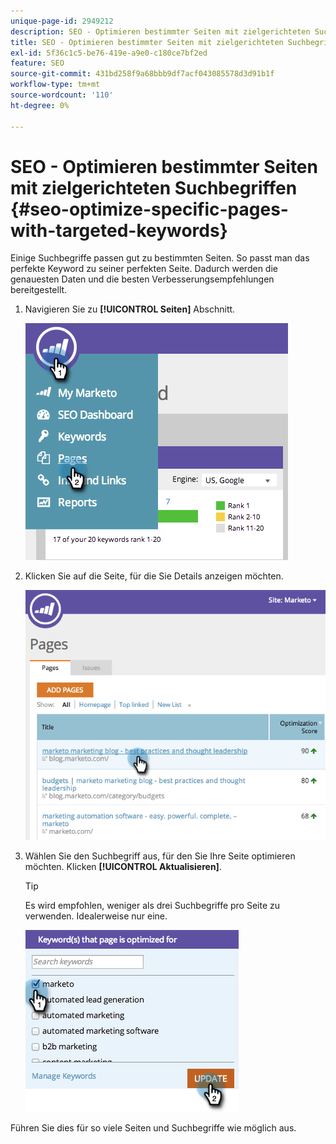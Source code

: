 ```yaml
---
unique-page-id: 2949212
description: SEO - Optimieren bestimmter Seiten mit zielgerichteten Suchbegriffen - Marketo-Dokumente - Produktdokumentation
title: SEO - Optimieren bestimmter Seiten mit zielgerichteten Suchbegriffen
exl-id: 5f36c1c5-be76-419e-a9e0-c180ce7bf2ed
feature: SEO
source-git-commit: 431bd258f9a68bbb9df7acf043085578d3d91b1f
workflow-type: tm+mt
source-wordcount: '110'
ht-degree: 0%

---
```


# SEO - Optimieren bestimmter Seiten mit zielgerichteten Suchbegriffen {#seo-optimize-specific-pages-with-targeted-keywords}

Einige Suchbegriffe passen gut zu bestimmten Seiten. So passt man das perfekte Keyword zu seiner perfekten Seite. Dadurch werden die genauesten Daten und die besten Verbesserungsempfehlungen bereitgestellt.

1. Navigieren Sie zu **[!UICONTROL Seiten]** Abschnitt.

   ![](assets/image2014-9-18-12-3a52-3a28.png)

1. Klicken Sie auf die Seite, für die Sie Details anzeigen möchten.

   ![](assets/image2014-9-18-12-3a52-3a41.png)

1. Wählen Sie den Suchbegriff aus, für den Sie Ihre Seite optimieren möchten. Klicken **[!UICONTROL Aktualisieren]**.

   >[!TIP]
   >
   >Es wird empfohlen, weniger als drei Suchbegriffe pro Seite zu verwenden. Idealerweise nur eine.

   ![](assets/image2014-9-18-12-3a52-3a46.png)

Führen Sie dies für so viele Seiten und Suchbegriffe wie möglich aus.
